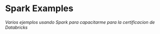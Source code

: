 # Spark Examples

###### Varios ejemplos usando Spark para capacitarme para la certificacion de Databricks


